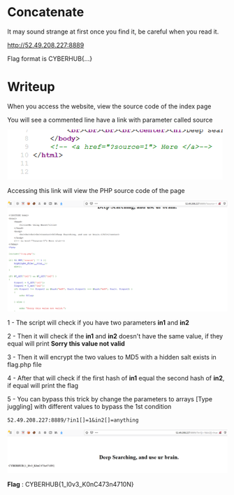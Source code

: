 # Concatenate

It may sound strange at first once you find it, be careful when you read it.

http://52.49.208.227:8889

Flag format is CYBERHUB{...}

# Writeup

When you access the website, view the source code of the index page

You will see a commented line have a link with parameter called source

![source](1.png)

Accessing this link will view the PHP source code of the page 

![php](3.png)

1 - The script will check if you have two parameters **in1** and **in2** 

2 - Then it will check if the **in1** and **in2** doesn't have the same value, if they equal will print **Sorry this value not valid**

3 - Then it will encrypt the two values to MD5 with a hidden salt exists in flag.php file

4 - After that will check if the first hash of **in1** equal the second hash of **in2**, if equal will print the flag

5 - You can bypass this trick by change the parameters to arrays [Type juggling] with different values to bypass the 1st condition

```
52.49.208.227:8889/?in1[]=1&in2[]=anything
```

![flag](2.png)

**Flag** :  CYBERHUB{1_l0v3_K0nC473n4710N}
